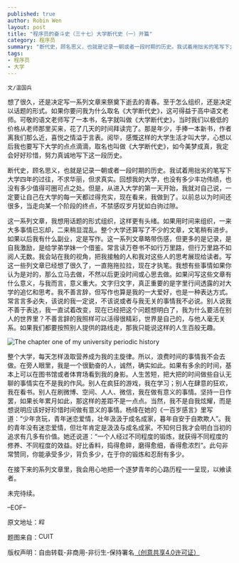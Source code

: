 ```yaml
---
published: true
author: Robin Wen
layout: post
title: "程序员的奋斗史（三十七）大学断代史（一）开篇"
category: 程序员
summary: "断代史，顾名思义，也就是记录一朝或者一段时期的历史。我试着用拙劣的笔写下大学四年的过往，不求华丽，但求真实。回想我的大学，也没有多少丰功伟绩，也没有多少值得可圈可点之处。但是，从进入大学的第一天开始，我就对自己说，一定要让自己在大学的每一天都过得充实，现在看来，我做到了。以前总以为时间还很多，当走向某一个阶段的终点，不禁感叹岁月犹如白驹过隙。"
tags: 
- 程序员
- 大学
---
```


`文/温国兵`

想了很久，还是决定写一系列文章来祭奠下逝去的青春。至于怎么组织，还是决定以话题的形式。如果你要问我为什么取名《大学断代史》，这可得益于高中语文老师。可敬的语文老师写了一本书，名字就叫做《大学断代史》，当时我们以极低的价格从老师那里买来，花了几天的时间拜读完了。那是年少，手捧一本新书，作者离我们那么近，喜悦之情溢于言表。阅毕，感慨这样的大学生活才叫大学，心想以后我也要写下大学的点点滴滴，取名也叫做《大学断代史》，如今美梦成真，我定会好好珍惜，努力真诚地写下这一段历史。

断代史，顾名思义，也就是记录一朝或者一段时期的历史。我试着用拙劣的笔写下大学四年的过往，不求华丽，但求真实。回想我的大学，也没有多少丰功伟绩，也没有多少值得可圈可点之处。但是，从进入大学的第一天开始，我就对自己说，一定要让自己在大学的每一天都过得充实，现在看来，我做到了。以前总以为时间还很多，当走向某一个阶段的终点，不禁感叹岁月犹如白驹过隙。

这一系列文章，我想用话题的形式组织，这样更有头绪。如果用时间来组织，一来大多事情已忘却，二来稍显混乱。整个大学还算写了不少的文章，文笔稍有进步。如果以后我有什么副业，定是写作。这一系列文章略带伤感，但更多的是记录，是自我激励，是给学弟学妹一个借鉴。常言读万卷书不如行万里路，但行万里路不如阅人无数。我会站在我的视角，把我接触的人和我对这些人的思考展现给读者。写这一些列文章已经想了很久了，一直拖拖拉拉，现在才执笔。我想有些事情如果你认为是对的，那么立马去做，不然以后更没时间或心思去做。如果问写这些文章有什么意义，与我而言，意义重大。文字归文字，真正重要的是字里行间透露的对大学的追忆和思考。我不善言辞，但写作也算是我的一大爱好，也是一种表达方式。常言言多必失，该说的我一定说，不该说或者与我无关的事情我不必说。别人说我不善于表达，我一直试着改变，现在已经把这个问题想明白了，我为什么要活在别人的世界里？不善言辞的我照样可以活得很精彩，世界是自己的，与他人毫无关系。如果我们都要按照别人提供的路线走，那我只能说这样的人生百般无趣。

![The chapter one of my university periodic history](http://i.imgur.com/ChzJFib.jpg)

整个大学，每天怎样汲取营养成为我的主旋律。所以，浪费时间的事情我不会去做。在旁人眼里，我是一个很勤奋的人，诚然，确实如此。如果有多余的时间，基本上可以在图书馆或者体育场看到我的身影。人生苦短，把大把的时间做些自认无聊的事情实在不是我的作风。别人在疯狂的游戏，我在学习；别人在肆意的狂欢，我在看书。别人在刷微博、空间、人人、微信，我在做有意义的事情。坚持一日作罢，如果长年累月如此，那这样的差距不是一点点。当然，我不是自我炫耀，而是想说明应该好好珍惜时间做有意义的事情。杨绛在她的《一百岁感言》里写道：“少年贪玩，青年迷恋爱情，壮年汲汲于成名成家，暮年自安于自欺欺人”。我的青年没有迷恋爱情，但壮年肯定是汲汲与成名成家。不知何日我才会明白当初的追求有几多有价值。她还说道：“一个人经过不同程度的锻炼，就获得不同程度的修养、不同程度的效益。好比香料，捣得愈碎，磨得愈细，香得愈浓烈”。此句非常赞同，你能承受多少，背负多少，在于你的锻炼和忍耐有多少。

在接下来的系列文章里，我会用心地把一个逐梦青年的心路历程一一呈现，以飨读者。

未完待续。

–EOF–

原文地址：<a href="http://blog.csdn.net/justdb/article/details/26817259" target="_blank"><img src="http://i.imgur.com/BROigUO.jpg" title="程序员的奋斗史（三十七）大学断代史（一）开篇" height="16px" width="16px" border="0" alt="程序员的奋斗史（三十七）大学断代史（一）开篇" /></a>

题图来自：<a href="http://yb.cuit.edu.cn/" target="_blank"><img src="http://i.imgur.com/PrvUx6K.png" title="CUIT" height="16px" width="100px" border="0" alt="CUIT" /></a>

版权声明：自由转载-非商用-非衍生-保持署名<a href="http://creativecommons.org/licenses/by-nc-nd/4.0/deed.zh" target="_blank">（创意共享4.0许可证）</a>
